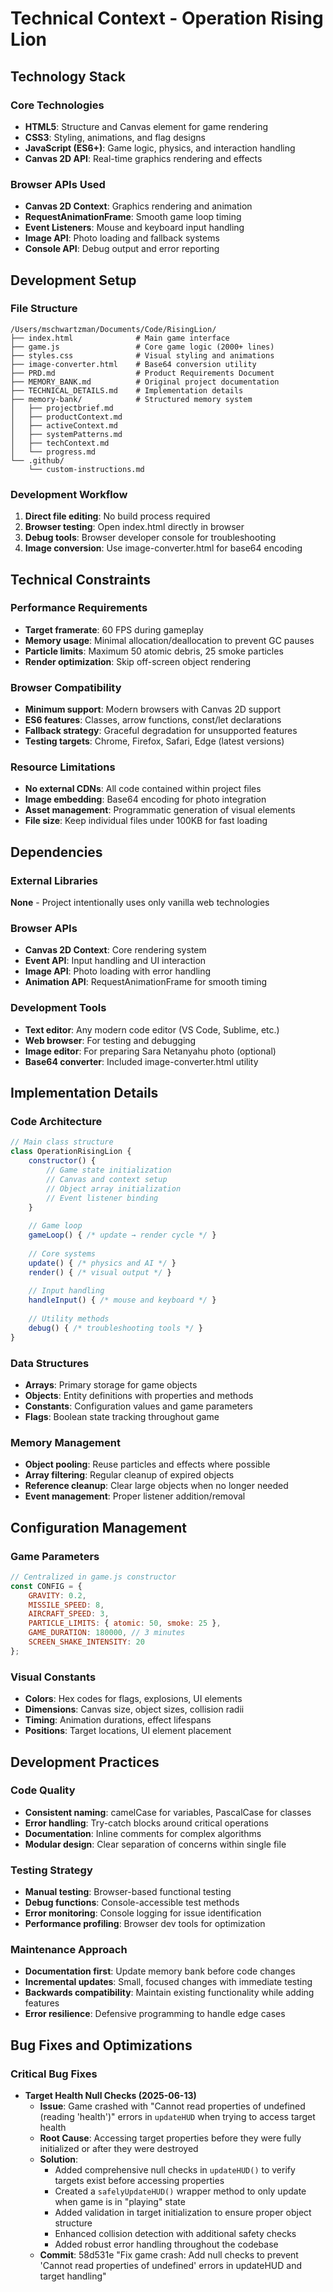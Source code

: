 # Technical Context - Operation Rising Lion

## Technology Stack

### Core Technologies
- **HTML5**: Structure and Canvas element for game rendering
- **CSS3**: Styling, animations, and flag designs
- **JavaScript (ES6+)**: Game logic, physics, and interaction handling
- **Canvas 2D API**: Real-time graphics rendering and effects

### Browser APIs Used
- **Canvas 2D Context**: Graphics rendering and animation
- **RequestAnimationFrame**: Smooth game loop timing
- **Event Listeners**: Mouse and keyboard input handling
- **Image API**: Photo loading and fallback systems
- **Console API**: Debug output and error reporting

## Development Setup

### File Structure
```
/Users/mschwartzman/Documents/Code/RisingLion/
├── index.html              # Main game interface
├── game.js                 # Core game logic (2000+ lines)
├── styles.css              # Visual styling and animations
├── image-converter.html    # Base64 conversion utility
├── PRD.md                  # Product Requirements Document
├── MEMORY_BANK.md          # Original project documentation
├── TECHNICAL_DETAILS.md    # Implementation details
├── memory-bank/            # Structured memory system
│   ├── projectbrief.md
│   ├── productContext.md
│   ├── activeContext.md
│   ├── systemPatterns.md
│   ├── techContext.md
│   └── progress.md
└── .github/
    └── custom-instructions.md
```

### Development Workflow
1. **Direct file editing**: No build process required
2. **Browser testing**: Open index.html directly in browser
3. **Debug tools**: Browser developer console for troubleshooting
4. **Image conversion**: Use image-converter.html for base64 encoding

## Technical Constraints

### Performance Requirements
- **Target framerate**: 60 FPS during gameplay
- **Memory usage**: Minimal allocation/deallocation to prevent GC pauses
- **Particle limits**: Maximum 50 atomic debris, 25 smoke particles
- **Render optimization**: Skip off-screen object rendering

### Browser Compatibility
- **Minimum support**: Modern browsers with Canvas 2D support
- **ES6 features**: Classes, arrow functions, const/let declarations
- **Fallback strategy**: Graceful degradation for unsupported features
- **Testing targets**: Chrome, Firefox, Safari, Edge (latest versions)

### Resource Limitations
- **No external CDNs**: All code contained within project files
- **Image embedding**: Base64 encoding for photo integration
- **Asset management**: Programmatic generation of visual elements
- **File size**: Keep individual files under 100KB for fast loading

## Dependencies

### External Libraries
**None** - Project intentionally uses only vanilla web technologies

### Browser APIs
- **Canvas 2D Context**: Core rendering system
- **Event API**: Input handling and UI interaction
- **Image API**: Photo loading with error handling
- **Animation API**: RequestAnimationFrame for smooth timing

### Development Tools
- **Text editor**: Any modern code editor (VS Code, Sublime, etc.)
- **Web browser**: For testing and debugging
- **Image editor**: For preparing Sara Netanyahu photo (optional)
- **Base64 converter**: Included image-converter.html utility

## Implementation Details

### Code Architecture
```javascript
// Main class structure
class OperationRisingLion {
    constructor() {
        // Game state initialization
        // Canvas and context setup
        // Object array initialization
        // Event listener binding
    }
    
    // Game loop
    gameLoop() { /* update → render cycle */ }
    
    // Core systems
    update() { /* physics and AI */ }
    render() { /* visual output */ }
    
    // Input handling
    handleInput() { /* mouse and keyboard */ }
    
    // Utility methods
    debug() { /* troubleshooting tools */ }
}
```

### Data Structures
- **Arrays**: Primary storage for game objects
- **Objects**: Entity definitions with properties and methods
- **Constants**: Configuration values and game parameters
- **Flags**: Boolean state tracking throughout game

### Memory Management
- **Object pooling**: Reuse particles and effects where possible
- **Array filtering**: Regular cleanup of expired objects
- **Reference cleanup**: Clear large objects when no longer needed
- **Event management**: Proper listener addition/removal

## Configuration Management

### Game Parameters
```javascript
// Centralized in game.js constructor
const CONFIG = {
    GRAVITY: 0.2,
    MISSILE_SPEED: 8,
    AIRCRAFT_SPEED: 3,
    PARTICLE_LIMITS: { atomic: 50, smoke: 25 },
    GAME_DURATION: 180000, // 3 minutes
    SCREEN_SHAKE_INTENSITY: 20
};
```

### Visual Constants
- **Colors**: Hex codes for flags, explosions, UI elements
- **Dimensions**: Canvas size, object sizes, collision radii
- **Timing**: Animation durations, effect lifespans
- **Positions**: Target locations, UI element placement

## Development Practices

### Code Quality
- **Consistent naming**: camelCase for variables, PascalCase for classes
- **Error handling**: Try-catch blocks around critical operations
- **Documentation**: Inline comments for complex algorithms
- **Modular design**: Clear separation of concerns within single file

### Testing Strategy
- **Manual testing**: Browser-based functional testing
- **Debug functions**: Console-accessible test methods
- **Error monitoring**: Console logging for issue identification
- **Performance profiling**: Browser dev tools for optimization

### Maintenance Approach
- **Documentation first**: Update memory bank before code changes
- **Incremental updates**: Small, focused changes with immediate testing
- **Backwards compatibility**: Maintain existing functionality while adding features
- **Error resilience**: Defensive programming to handle edge cases

## Bug Fixes and Optimizations

### Critical Bug Fixes
- **Target Health Null Checks (2025-06-13)**
  - **Issue**: Game crashed with "Cannot read properties of undefined (reading 'health')" errors in `updateHUD` when trying to access target health
  - **Root Cause**: Accessing target properties before they were fully initialized or after they were destroyed
  - **Solution**: 
    - Added comprehensive null checks in `updateHUD()` to verify targets exist before accessing properties
    - Created a `safelyUpdateHUD()` wrapper method to only update when game is in "playing" state
    - Added validation in target initialization to ensure proper object structure
    - Enhanced collision detection with additional safety checks
    - Added robust error handling throughout the codebase
  - **Commit**: 58d531e "Fix game crash: Add null checks to prevent 'Cannot read properties of undefined' errors in updateHUD and target handling"
